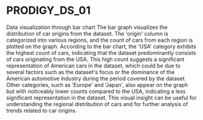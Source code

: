 # PRODIGY_DS_01
Data visualization through bar chart
The bar graph visualizes the distribution of car origins from the dataset. 
The 'origin' column is categorized into various regions, and the count of cars from each region is plotted on the graph. 
According to the bar chart, the 'USA' category exhibits the highest count of cars, indicating that the dataset predominantly consists of cars originating from the USA. 
This high count suggests a significant representation of American cars in the dataset, which could be due to several factors such as the dataset's focus or the dominance of the American automotive industry during the period covered by the dataset.
Other categories, such as 'Europe' and 'Japan', also appear on the graph but with noticeably lower counts compared to the USA, indicating a less significant representation in the dataset. 
This visual insight can be useful for understanding the regional distribution of cars and for further analysis of trends related to car origins.
